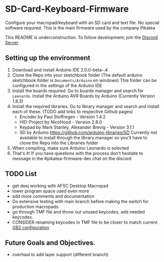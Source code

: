 # SD-Card-Keyboard-Firmware
Configure your macropad/keyboard with an SD card and text file. No special software required. This is the main firmware used by the company Pikatea

This README is underconstruction. To follow development, join the [Discord Server](https://discord.gg/wJgKSBYz23)

## Setting up the environment
1. Download and install Arduino IDE 2.0.0-beta-.4
2. Clone the Repo into your sketchbook folder (The default arduino sketchbook folder is `Documents/Arduino` on windows) This folder can be configured in the settings of the Arduino IDE
3. Install the boards required. Go to boards manager and search for `Leonardo`. Install the Arduino AVR Boards by Arduino (Currently Version 1.8.3)
4. Install the required libraries. Go to library manager and search and install each of these. (TODO add links to respective Github pages)
    * Encoder by Paul Stoffregen - Version 1.4.2
    * HID-Project by NicoHood - Version 2.8.0
    * Keypad by Mark Stanley, Alexander Brevig - Version 3.1.1
    * SD by Arduino https://github.com/arduino-libraries/SD Currently not available to install through the library manager so you'll have to clone the Repo into the Libraries folder
6. When compiling, make sure Arduino Leonardo is selected
5. That's it! If you have questions with the process don't hestiate to message in the #pikatea-firmware-dev chat on the discord

## TODO List
* get deej working with AFSC Desktop Macropad
* lower program space used even more
* add more comments and documentation
* Do extensive testing with main branch before making the switch for production macropads.
* go through TMF file and throw out unused keycodes, add needed keycodes.
* CONSIDER renaming keycodes in TMF file to be closer to match current [GB2 configuration](https://www.pikatea.com/guides)

## Future Goals and Objectives.
* overhaul to add layer support (different branch)
